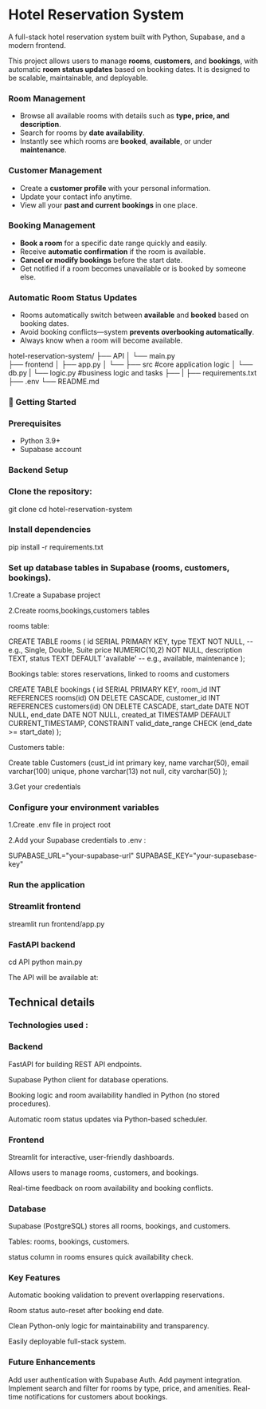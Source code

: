 # Hotel Reservation System

A full-stack hotel reservation system built with Python, Supabase, and a modern frontend.  

This project allows users to manage **rooms**, **customers**, and **bookings**, with automatic **room status updates** based on booking dates. It is designed to be scalable, maintainable, and deployable.

### **Room Management**
- Browse all available rooms with details such as **type, price, and description**.  
- Search for rooms by **date availability**.  
- Instantly see which rooms are **booked**, **available**, or under **maintenance**.

### **Customer Management**
- Create a **customer profile** with your personal information.  
- Update your contact info anytime.  
- View all your **past and current bookings** in one place.

### **Booking Management**
- **Book a room** for a specific date range quickly and easily.  
- Receive **automatic confirmation** if the room is available.  
- **Cancel or modify bookings** before the start date.  
- Get notified if a room becomes unavailable or is booked by someone else.

### **Automatic Room Status Updates**
- Rooms automatically switch between **available** and **booked** based on booking dates.  
- Avoid booking conflicts—system **prevents overbooking automatically**.  
- Always know when a room will become available.


hotel-reservation-system/
├── API
│ └── main.py                                                                                                     
├── frontend
│ ├── app.py
│ └── 
├── src          #core application logic
│ └── db.py
| └── logic.py   #business logic and tasks
├── 
|
├── requirements.txt
├── .env
└── README.md


### 🚀 Getting Started

### Prerequisites
- Python 3.9+
- Supabase account 

### Backend Setup
### Clone the repository:

git clone <repository-url>
cd hotel-reservation-system

### Install dependencies

pip install -r requirements.txt

### Set up database tables in Supabase (rooms, customers, bookings).

1.Create a Supabase project

2.Create rooms,bookings,customers tables


rooms table:

CREATE TABLE rooms (
    id SERIAL PRIMARY KEY,
    type TEXT NOT NULL,         -- e.g., Single, Double, Suite
    price NUMERIC(10,2) NOT NULL,
    description TEXT,
    status TEXT DEFAULT 'available'  -- e.g., available, maintenance
);

Bookings table: stores reservations, linked to rooms and customers

CREATE TABLE bookings (
    id SERIAL PRIMARY KEY,
    room_id INT REFERENCES rooms(id) ON DELETE CASCADE,
    customer_id INT REFERENCES customers(id) ON DELETE CASCADE,
    start_date DATE NOT NULL,
    end_date DATE NOT NULL,
    created_at TIMESTAMP DEFAULT CURRENT_TIMESTAMP,
    CONSTRAINT valid_date_range CHECK (end_date >= start_date)
);

Customers table:

Create table Customers (cust_id int primary key,
  name varchar(50),
  email varchar(100) unique,
  phone varchar(13) not null,
  city varchar(50)
  );


3.Get your credentials

### Configure your environment variables

1.Create .env file in project root

2.Add your Supabase credentials to .env :

SUPABASE_URL="your-supabase-url"
SUPABASE_KEY="your-supasebase-key"


### Run the application

### Streamlit frontend
streamlit run frontend/app.py

### FastAPI backend

cd API
python main.py

The API will be available at:

## Technical details

### Technologies used :

### Backend

FastAPI for building REST API endpoints.

Supabase Python client for database operations.

Booking logic and room availability handled in Python (no stored procedures).

Automatic room status updates via Python-based scheduler.

### Frontend

Streamlit for interactive, user-friendly dashboards.

Allows users to manage rooms, customers, and bookings.

Real-time feedback on room availability and booking conflicts.

### Database

Supabase (PostgreSQL) stores all rooms, bookings, and customers.

Tables: rooms, bookings, customers.

status column in rooms ensures quick availability check.

### Key Features

Automatic booking validation to prevent overlapping reservations.

Room status auto-reset after booking end date.

Clean Python-only logic for maintainability and transparency.

Easily deployable full-stack system.

### Future Enhancements

Add user authentication with Supabase Auth.
Add payment integration.
Implement search and filter for rooms by type, price, and amenities.
Real-time notifications for customers about bookings.

